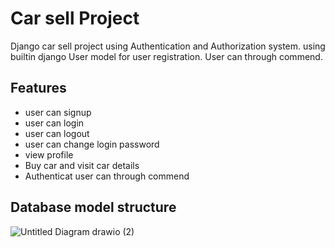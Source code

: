 
# Car sell  Project


Django car sell project using Authentication and Authorization system. using builtin django User model for user registration.
User can through commend.


## Features

- user can signup
- user can login
- user can logout
- user can change login password
- view profile
- Buy car and visit car details
- Authenticat user can through commend


## Database model structure

![Untitled Diagram drawio (2)](https://github.com/H-M-Nizum/Car_sales_website/assets/106550437/2c6b14e5-4c34-42da-a875-25f6a4573171)
